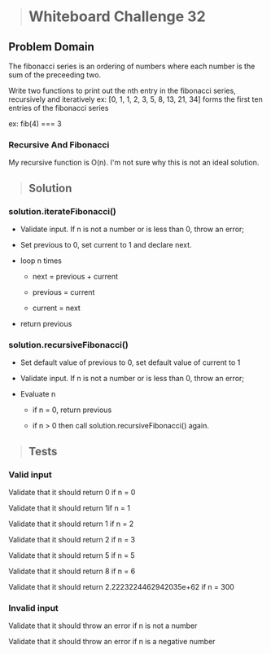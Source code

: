 ># Whiteboard Challenge 32

  ## Problem Domain
  
  The fibonacci series is an ordering of numbers where each number is the sum of the preceeding two.

  Write two functions to print out the nth entry in the fibonacci series, recursively and iteratively
  ex: [0, 1, 1, 2, 3, 5, 8, 13, 21, 34] forms the first ten entries of the fibonacci series 

  ex: fib(4) === 3  

  ### Recursive And Fibonacci

  My recursive function is O(n).  I'm not sure why this is not an ideal solution.

 
  >## Solution

  ### solution.iterateFibonacci()

  - Validate input.  If n is not a number or is less than 0, throw an error;

  - Set previous to 0, set current to 1 and declare next.

  - loop n times

    - next = previous + current

    - previous = current

    - current = next

  - return previous

  ### solution.recursiveFibonacci()

  - Set default value of previous to 0, set default value of current to 1 

  - Validate input.  If n is not a number or is less than 0, throw an error;

  - Evaluate n

    - if n = 0, return previous

    - if n > 0 then call solution.recursiveFibonacci() again.
  
  >## Tests

  
  ### Valid input

  Validate that it should return 0 if n = 0

  Validate that it should return 1if n = 1

  Validate that it should return 1 if n = 2

  Validate that it should return 2 if n = 3

  Validate that it should return 5 if n = 5

  Validate that it should return 8 if n = 6

  Validate that it should return  2.2223224462942035e+62 if n = 300


  ### Invalid input

  Validate that it should throw an error if n is not a number

  Validate that it should throw an error if n is a negative  number